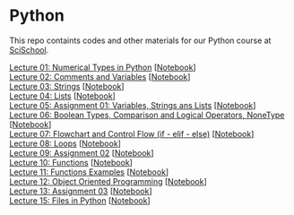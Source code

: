# Python
This repo containts codes and other materials for our Python course at [SciSchool](https://scischool.ir/).

            
<a href="./Lecture-01-numerical-types-in-python.html">Lecture 01: Numerical Types in Python</a> [<a href="https://github.com/javadebadi/python-course/blob/master/Lecture-01-numerical-types-in-python.ipynb">Notebook</a>]             
<a href="./Lecture-02-comments-variables.html">Lecture 02: Comments and Variables</a> [<a href="https://github.com/javadebadi/python-course/blob/master/Lecture-02-comments-variables.ipynb">Notebook</a>]          
<a href="./Lecture-03-strings.html">Lecture 03: Strings</a> [<a href="https://github.com/javadebadi/python-course/blob/master/Lecture-03-strings.ipynb">Notebook</a>]          
<a href="./Lecture-04-lists.html">Lecture 04: Lists</a> [<a href="https://github.com/javadebadi/python-course/blob/master/Lecture-04-lists.ipynb">Notebook</a>]                  
<a href="./Lecture-05-Assignment-01.html">Lecture 05: Assignment 01: Variables, Strings ans Lists</a> [<a href="https://github.com/javadebadi/python-course/blob/master/Lecture-05-Assignment-01.ipynb">Notebook</a>]                          
<a href="./Lecture-06-boolean-types-and-comparison-logical-operators.html">Lecture 06: Boolean Types, Comparison and Logical Operators, NoneType</a> [<a href="https://github.com/javadebadi/python-course/blob/master/Lecture-06-boolean-types-and-comparison-logical-operators.ipynb">Notebook</a>]                             
<a href="./Lecture-07-flowchart-and-control-flow.html">Lecture 07: Flowchart and Control Flow (if - elif - else)</a> [<a href="https://github.com/javadebadi/python-course/blob/master/Lecture-07-flowchart-and-control-flow.ipynb">Notebook</a>]                   
<a href="./Lecture-08-Loops-in-Python.html">Lecture 08: Loops</a> [<a href="https://github.com/javadebadi/python-course/blob/master/Lecture-08-Loops-in-Python.ipynb">Notebook</a>]                                
<a href="./Lecture-09-Assignment-02.html">Lecture 09: Assignment 02</a> [<a href="https://github.com/javadebadi/python-course/blob/master/Lecture-09-Assignment-02.ipynb">Notebook</a>]                                                           
<a href="./Lecture-10-Functions.html">Lecture 10: Functions</a> [<a href="https://github.com/javadebadi/python-course/blob/master/Lecture-10-Functions.ipynb">Notebook</a>]                                        
<a href="./Lecture-11-Functions-examples.html">Lecture 11: Functions Examples</a> [<a href="https://github.com/javadebadi/python-course/blob/master/Lecture-11-Functions-examples.ipynb">Notebook</a>]             
<a href="./Lecture-12-Object-Oriented-Programming.html">Lecture 12: Object Oriented Programming</a> [<a href="https://github.com/javadebadi/python-course/blob/master/Lecture-12-Object-Oriented-Programming.ipynb">Notebook</a>]             
<a href="./Lecture-13-Assignment-03.html">Lecture 13: Assignment 03</a> [<a href="https://github.com/javadebadi/python-course/blob/master/Lecture-13-Assignment-03.ipynb">Notebook</a>]             
<a href="./Lecture-15-IO/Lecture-15-Files.html">Lecture 15: Files in Python</a> [<a href="https://github.com/javadebadi/python-course/blob/master/Lecture-15-IO/Lecture-15-Files.ipynb">Notebook</a>]             



